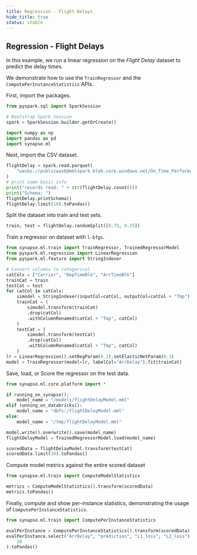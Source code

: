```yaml
---
title: Regression - Flight Delays
hide_title: true
status: stable
---
```

## Regression - Flight Delays

In this example, we run a linear regression on the *Flight Delay* dataset to predict the delay times.

We demonstrate how to use the `TrainRegressor` and the `ComputePerInstanceStatistics` APIs.

First, import the packages.


```python
from pyspark.sql import SparkSession

# Bootstrap Spark Session
spark = SparkSession.builder.getOrCreate()
```


```python
import numpy as np
import pandas as pd
import synapse.ml
```

Next, import the CSV dataset.


```python
flightDelay = spark.read.parquet(
    "wasbs://publicwasb@mmlspark.blob.core.windows.net/On_Time_Performance_2012_9.parquet"
)
# print some basic info
print("records read: " + str(flightDelay.count()))
print("Schema: ")
flightDelay.printSchema()
flightDelay.limit(10).toPandas()
```

Split the dataset into train and test sets.


```python
train, test = flightDelay.randomSplit([0.75, 0.25])
```

Train a regressor on dataset with `l-bfgs`.


```python
from synapse.ml.train import TrainRegressor, TrainedRegressorModel
from pyspark.ml.regression import LinearRegression
from pyspark.ml.feature import StringIndexer

# Convert columns to categorical
catCols = ["Carrier", "DepTimeBlk", "ArrTimeBlk"]
trainCat = train
testCat = test
for catCol in catCols:
    simodel = StringIndexer(inputCol=catCol, outputCol=catCol + "Tmp").fit(train)
    trainCat = (
        simodel.transform(trainCat)
        .drop(catCol)
        .withColumnRenamed(catCol + "Tmp", catCol)
    )
    testCat = (
        simodel.transform(testCat)
        .drop(catCol)
        .withColumnRenamed(catCol + "Tmp", catCol)
    )
lr = LinearRegression().setRegParam(0.1).setElasticNetParam(0.3)
model = TrainRegressor(model=lr, labelCol="ArrDelay").fit(trainCat)
```

Save, load, or Score the regressor on the test data.


```python
from synapse.ml.core.platform import *

if running_on_synapse():
    model_name = "/models/flightDelayModel.mml"
elif running_on_databricks():
    model_name = "dbfs:/flightDelayModel.mml"
else:
    model_name = "/tmp/flightDelayModel.mml"

model.write().overwrite().save(model_name)
flightDelayModel = TrainedRegressorModel.load(model_name)

scoredData = flightDelayModel.transform(testCat)
scoredData.limit(10).toPandas()
```

Compute model metrics against the entire scored dataset


```python
from synapse.ml.train import ComputeModelStatistics

metrics = ComputeModelStatistics().transform(scoredData)
metrics.toPandas()
```

Finally, compute and show per-instance statistics, demonstrating the usage
of `ComputePerInstanceStatistics`.


```python
from synapse.ml.train import ComputePerInstanceStatistics

evalPerInstance = ComputePerInstanceStatistics().transform(scoredData)
evalPerInstance.select("ArrDelay", "prediction", "L1_loss", "L2_loss").limit(
    10
).toPandas()
```
